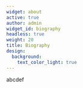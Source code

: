 ```yaml
---
widget: about
active: true
author: admin
widget_id: biography
headless: true
weight: 20
title: Biography
design:
  background:
    text_color_light: true
---
```

abcdef